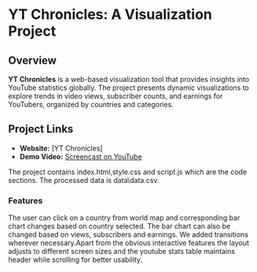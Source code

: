# YT Chronicles: A Visualization Project

## Overview

**YT Chronicles** is a web-based visualization tool that provides insights into YouTube statistics globally. The project presents dynamic visualizations to explore trends in video views, subscriber counts, and earnings for YouTubers, organized by countries and categories.

## Project Links
- **Website:** [YT Chronicles]
- **Demo Video:** [Screencast on YouTube](https://youtu.be/bPcibP4kwIE)

The project contains index.html,style.css and script.js which are the code sections. The processed data is data\data.csv.

### Features
The user can click on a country from world map and corresponding bar chart changes based on country selected. The bar chart can also be changed based on views, subscribers and earnings. We added transitions wherever necessary.Apart from the obvious interactive features the layout adjusts to different screen sizes and the youtube stats table maintains header while scrolling for better usability.
